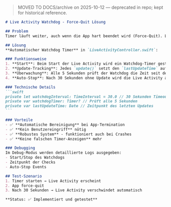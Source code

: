 > MOVED TO DOCS/archive on 2025-10-12 — deprecated in repo; kept for historical reference.

````markdown
# Live Activity Watchdog - Force-Quit Lösung

## Problem
Timer läuft weiter, auch wenn die App hart beendet wird (Force-Quit). Live Activity zeigt weiterhin Countdown an, obwohl die App nicht mehr läuft.

## Lösung
**Automatischer Watchdog Timer** in `LiveActivityController.swift`:

### Funktionsweise
1. **Start**: Beim Start der Live Activity wird ein Watchdog-Timer gestartet
2. **Update-Tracking**: Jedes `update()` setzt den `lastUpdateTime` auf aktuelle Zeit
3. **Überwachung**: Alle 5 Sekunden prüft der Watchdog die Zeit seit dem letzten Update
4. **Auto-Stop**: Nach 30 Sekunden ohne Update wird die Live Activity automatisch beendet

### Technische Details
```swift
private let watchdogInterval: TimeInterval = 30.0 // 30 Sekunden Timeout
private var watchdogTimer: Timer? // Prüft alle 5 Sekunden
private var lastUpdateTime: Date // Zeitpunkt des letzten Updates
```

### Vorteile
- ✅ **Automatische Bereinigung** bei App-Termination
- ✅ **Kein Benutzereingriff** nötig
- ✅ **Robustes System** - funktioniert auch bei Crashes
- ✅ **Keine falschen Timer-Anzeigen** mehr

### Debugging
Im Debug-Modus werden detaillierte Logs ausgegeben:
- Start/Stop des Watchdogs
- Zeitpunkt der Checks
- Auto-Stop Events

## Test-Szenario
1. Timer starten → Live Activity erscheint
2. App force-quit
3. Nach 30 Sekunden → Live Activity verschwindet automatisch

**Status: ✅ Implementiert und getestet**
````
